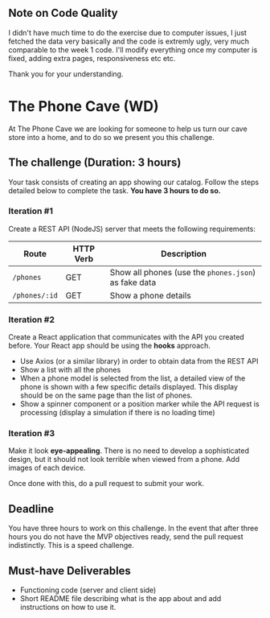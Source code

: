 ## Note on Code Quality

I didn't have much time to do the exercise due to computer issues, I just fetched the data very basically and the code is extremly ugly, very much comparable to the week 1 code. I'll modify everything once my computer is fixed, adding extra pages, responsiveness etc etc.

Thank you for your understanding.

# The Phone Cave (WD)

At The Phone Cave we are looking for someone to help us turn our cave store into a home, and to do so we present you this challenge.

## The challenge (Duration: 3 hours)

Your task consists of creating an app showing our catalog. Follow the steps detailed below to complete the task. **You have 3 hours to do so.**

### Iteration #1

Create a REST API (NodeJS) server that meets the following requirements:

| Route         | HTTP Verb | Description                                          |
| ------------- | --------- | ---------------------------------------------------- |
| `/phones`     | GET       | Show all phones (use the `phones.json`) as fake data |
| `/phones/:id` | GET       | Show a phone details                                 |

### Iteration #2

Create a React application that communicates with the API you created before. Your React app should be using the **hooks** approach.

- Use Axios (or a similar library) in order to obtain data from the REST API
- Show a list with all the phones
- When a phone model is selected from the list, a detailed view of the phone is shown with a few specific details displayed. This display should be on the same page than the list of phones.
- Show a spinner component or a position marker while the API request is processing (display a simulation if there is no loading time)

### Iteration #3

Make it look **eye-appealing**. There is no need to develop a sophisticated design, but it should not look terrible when viewed from a phone. Add images of each device.

Once done with this, do a pull request to submit your work.

## Deadline

You have three hours to work on this challenge.
In the event that after three hours you do not have the MVP objectives ready, send the pull request indistinctly. This is a speed challenge.

## Must-have Deliverables

- Functioning code (server and client side)
- Short README file describing what is the app about and add instructions on how to use it.
